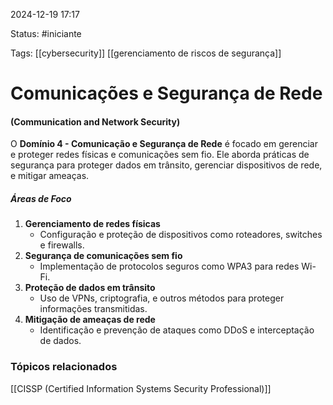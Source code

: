 
2024-12-19 17:17

Status: #iniciante

Tags: [[cybersecurity]] [[gerenciamento de riscos de segurança]]


# Comunicações e Segurança de Rede
#### (Communication and Network Security)

O **Domínio 4 - Comunicação e Segurança de Rede** é focado em gerenciar e proteger redes físicas e comunicações sem fio. Ele aborda práticas de segurança para proteger dados em trânsito, gerenciar dispositivos de rede, e mitigar ameaças.

##### **Áreas de Foco**

1. **Gerenciamento de redes físicas**
    - Configuração e proteção de dispositivos como roteadores, switches e firewalls.
2. **Segurança de comunicações sem fio**
    - Implementação de protocolos seguros como WPA3 para redes Wi-Fi.
3. **Proteção de dados em trânsito**
    - Uso de VPNs, criptografia, e outros métodos para proteger informações transmitidas.
4. **Mitigação de ameaças de rede**
    - Identificação e prevenção de ataques como DDoS e interceptação de dados.
### Tópicos relacionados

[[CISSP (Certified Information Systems Security Professional)]]